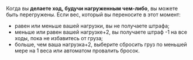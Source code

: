 Когда вы **делаете ход, будучи нагруженным чем-либо**, вы можете быть перегружены. Если вес, который вы переносите в этот момент:
- равен или меньше вашей нагрузки, вы не получаете штрафа;
- меньше или равен вашей нагрузке+2, вы получаете штраф -1 на все ходы, пока не избавитесь от груза;
- больше, чем ваша нагрузка+2, выберите сбросить груз по меньшей мере на 1 веса или автоматом провалить бросок.